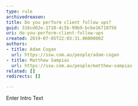 ```yaml
---
type: rule
archivedreason: 
title: Do you perform client follow ups?
guid: 316cd02e-1710-4c5b-99b9-bcbe16710756
uri: do-you-perform-client-follow-ups
created: 2019-07-05T22:03:31.0000000Z
authors:
- title: Adam Cogan
  url: https://ssw.com.au/people/adam-cogan
- title: Matthew Sampias
  url: https://ssw.com.au/people/matthew-sampias
related: []
redirects: []

---
```



Enter Intro Text
<br><excerpt class='endintro'></excerpt><br>



